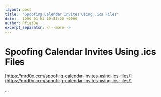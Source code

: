 ```yaml
---
layout: post
title:  "Spoofing Calendar Invites Using .ics Files"
date:   1990-01-01 19:55:00 +0000
author: PfiatDe
excerpt_separator: <!--more-->
---
```


# Spoofing Calendar Invites Using .ics Files

[https://mrd0x.com/spoofing-calendar-invites-using-ics-files/](https://mrd0x.com/spoofing-calendar-invites-using-ics-files/)

...
<!--more-->
